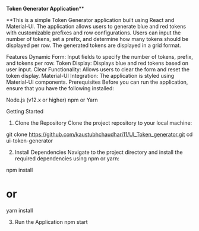****Token Generator Application******


**This is a simple Token Generator application built using React and Material-UI. The application allows users to generate blue and red tokens with customizable prefixes and row configurations. Users can input the number of tokens, set a prefix, and determine how many tokens should be displayed per row. The generated tokens are displayed in a grid format.

Features
Dynamic Form: Input fields to specify the number of tokens, prefix, and tokens per row.
Token Display: Displays blue and red tokens based on user input.
Clear Functionality: Allows users to clear the form and reset the token display.
Material-UI Integration: The application is styled using Material-UI components.
Prerequisites
Before you can run the application, ensure that you have the following installed:

Node.js (v12.x or higher)
npm or Yarn

Getting Started
  1. Clone the Repository
  Clone the project repository to your local machine:


  git clone https://github.com/kaustubhchaudhari11/UI_Token_generator.git
  cd ui-token-generator

2. Install Dependencies
  Navigate to the project directory and install the required dependencies using npm or yarn:
  
  npm install
  # or
  yarn install
  
3. Run the Application
  npm start

